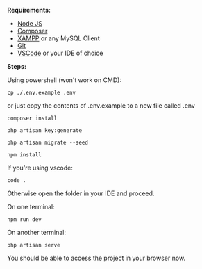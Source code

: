 **Requirements:**

- [Node JS](https://nodejs.org/en)
- [Composer](https://getcomposer.org/download/)
- [XAMPP](https://www.apachefriends.org/download.html) or any MySQL Client
- [Git](https://git-scm.com/downloads)
- [VSCode](https://code.visualstudio.com/Download) or your IDE of choice

**Steps:**

Using powershell (won't work on CMD):

`cp ./.env.example .env`

or just copy the contents of .env.example to a new file called .env

`composer install`

`php artisan key:generate`

`php artisan migrate --seed`

`npm install`

If you're using vscode:

`code .`

Otherwise open the folder in your IDE and proceed.

On one terminal:

`npm run dev`

On another terminal:

`php artisan serve`

You should be able to access the project in your browser now.
